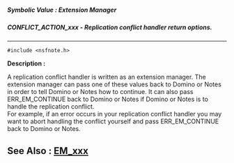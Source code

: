 ##### Symbolic Value : Extension Manager
##### CONFLICT_ACTION_xxx - Replication conflict handler return options.
---
```
#include <nsfnote.h>
```
**Description :**

A replication conflict handler is written as an extension manager.  The 
extension manager can pass one of these values back to Domino or Notes in order 
to tell Domino or Notes how to continue.  It can also pass ERR_EM_CONTINUE back 
to Domino or Notes if Domino or Notes is to handle the replication conflict.  
For example, if an error occurs in your replication conflict handler you may 
want to abort handling the conflict yourself and pass ERR_EM_CONTINUE back to 
Domino or Notes.

**See Also :**
[EM_xxx](/domino-c-api-docs/reference/Symb/EM_xxx)
---
